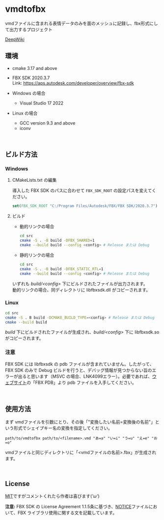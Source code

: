 # vmdtofbx
vmdファイルに含まれる表情データのみを面のメッシュに記録し、fbx形式にして出力するプロジェクト

[DeepWiki](https://deepwiki.com/VirtualLiveLab/vmdtofbx)

## 環境
- cmake 3.17 and above

- FBX SDK 2020.3.7<br>
    Link: https://aps.autodesk.com/developer/overview/fbx-sdk


- Windows の場合
    - Visual Studio 17 2022

- Linux の場合
    - GCC version 9.3 and above
    - iconv

<br>

## ビルド方法

### Windows

1. CMakeLists.txt の編集 

    導入した FBX SDK のパスに合わせて `FBX_SDK_ROOT` の設定パスを変えてください。
    ```CMake
    set(FBX_SDK_ROOT "C:/Program Files/Autodesk/FBX/FBX SDK/2020.3.7")
    ```

2. ビルド

    - 動的リンクの場合

        ```Bash
        cd src
        cmake -S . -B build -DFBX_SHARED=1
        cmake --build build --config <config> # Release または Debug
        ```

    - 静的リンクの場合

        ```Bash
        cd src
        cmake -S . -B build -DFBX_STATIC_RTL=1
        cmake --build build --config <config> # Release または Debug
        ```

    いずれも *build/\<config>* 下にビルドされたファイルが出力されます。<br>
    動的リンクの場合、同ディレクトリに libfbxsdk.dll がコピーされます。


### Linux

```Bash
cd src
cmake -S . B build -DCMAKE_BUILD_TYPE=<config> # Release または Debug
cmake --build build
```

*build* 下にビルドされたファイルが生成され、*build/\<config>* 下に libfbxsdk.so がコピーされます。


### 注意
FBX SDK には libfbxsdk の pdb ファイルが含まれていません。したがって、FBX SDK のみで Debug ビルドを行うと、デバッグ情報が見つからない旨のエラーが出ると思います（MSVC の場合、LNK4099エラー）。必要であれば、[ウェブサイト](https://aps.autodesk.com/developer/overview/fbx-sdk)の「FBX PDB」より pdb ファイルを入手してください。


<br>

## 使用方法
まず vmdファイルを引数にとり、その後「"変換したい名前=変換後の名前"」という形式でシェイプキー名の変換を指定してください。

```
path/to/vmdtofbx path/to/<filename>.vmd "あ=a" "い=i" "う=u" "え=e" "お=o"
```

vmdファイルと同じディレクトリに「<vmdファイルの名前>.fbx」が生成されます。

<br>

License
-------

[MIT](LICENSE.md)ですがコメントくれたら作者は喜びます(*'ω'*)

**注意:** FBX SDK の License Agreement 1.1.5条に基づき、[NOTICE](/NOTICE.md)ファイルにおいて、FBX ライブラリ使用に関する文を記載しています。
